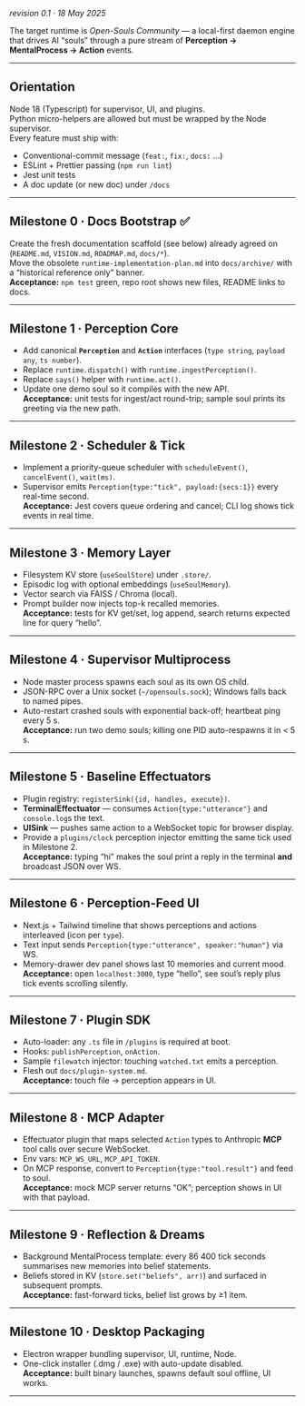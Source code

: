 *revision 0.1 · 18 May 2025*


The target runtime is *Open-Souls Community* — a local-first daemon engine that drives AI “souls” through a pure stream of **Perception → MentalProcess → Action** events.

---

## Orientation  
Node 18 (Typescript) for supervisor, UI, and plugins.  
Python micro-helpers are allowed but must be wrapped by the Node supervisor.  
Every feature must ship with:  
* Conventional-commit message (`feat:`, `fix:`, `docs:` …)  
* ESLint + Prettier passing (`npm run lint`)  
* Jest unit tests  
* A doc update (or new doc) under `/docs`

---

## Milestone 0 · Docs Bootstrap ✅
Create the fresh documentation scaffold (see <scaffold> below) already agreed on (`README.md`, `VISION.md`, `ROADMAP.md`, `docs/*`).   
Move the obsolete `runtime-implementation-plan.md` into `docs/archive/` with a “historical reference only” banner.  
**Acceptance:** `npm test` green, repo root shows new files, README links to docs.

---

## Milestone 1 · Perception Core  
* Add canonical **`Perception`** and **`Action`** interfaces (`type string`, `payload any`, `ts number`).  
* Replace `runtime.dispatch()` with `runtime.ingestPerception()`.  
* Replace `says()` helper with `runtime.act()`.  
* Update one demo soul so it compiles with the new API.  
**Acceptance:** unit tests for ingest/act round-trip; sample soul prints its greeting via the new path.

---

## Milestone 2 · Scheduler & Tick  
* Implement a priority-queue scheduler with `scheduleEvent()`, `cancelEvent()`, `wait(ms)`.  
* Supervisor emits `Perception{type:"tick", payload:{secs:1}}` every real-time second.  
**Acceptance:** Jest covers queue ordering and cancel; CLI log shows tick events in real time.

---

## Milestone 3 · Memory Layer  
* Filesystem KV store (`useSoulStore`) under `.store/`.  
* Episodic log with optional embeddings (`useSoulMemory`).  
* Vector search via FAISS / Chroma (local).  
* Prompt builder now injects top-k recalled memories.  
**Acceptance:** tests for KV get/set, log append, search returns expected line for query “hello”.

---

## Milestone 4 · Supervisor Multiprocess  
* Node master process spawns each soul as its own OS child.  
* JSON-RPC over a Unix socket (`~/opensouls.sock`); Windows falls back to named pipes.  
* Auto-restart crashed souls with exponential back-off; heartbeat ping every 5 s.  
**Acceptance:** run two demo souls; killing one PID auto-respawns it in < 5 s.

---

## Milestone 5 · Baseline Effectuators  
* Plugin registry: `registerSink({id, handles, execute})`.  
* **TerminalEffectuator** — consumes `Action{type:"utterance"}` and `console.log`s the text.  
* **UISink** — pushes same action to a WebSocket topic for browser display.  
* Provide a `plugins/clock` perception injector emitting the same tick used in Milestone 2.  
**Acceptance:** typing “hi” makes the soul print a reply in the terminal **and** broadcast JSON over WS.

---

## Milestone 6 · Perception-Feed UI  
* Next.js + Tailwind timeline that shows perceptions and actions interleaved (icon per `type`).  
* Text input sends `Perception{type:"utterance", speaker:"human"}` via WS.  
* Memory-drawer dev panel shows last 10 memories and current mood.  
**Acceptance:** open `localhost:3000`, type “hello”, see soul’s reply plus tick events scrolling silently.

---

## Milestone 7 · Plugin SDK  
* Auto-loader: any `.ts` file in `/plugins` is required at boot.  
* Hooks: `publishPerception`, `onAction`.  
* Sample `filewatch` injector: touching `watched.txt` emits a perception.  
* Flesh out `docs/plugin-system.md`.  
**Acceptance:** touch file → perception appears in UI.

---

## Milestone 8 · MCP Adapter  
* Effectuator plugin that maps selected `Action` types to Anthropic **MCP** tool calls over secure WebSocket.  
* Env vars: `MCP_WS_URL`, `MCP_API_TOKEN`.  
* On MCP response, convert to `Perception{type:"tool.result"}` and feed to soul.  
**Acceptance:** mock MCP server returns “OK”; perception shows in UI with that payload.

---

## Milestone 9 · Reflection & Dreams  
* Background MentalProcess template: every 86 400 tick seconds summarises new memories into belief statements.  
* Beliefs stored in KV (`store.set("beliefs", arr)`) and surfaced in subsequent prompts.  
**Acceptance:** fast-forward ticks, belief list grows by ≥1 item.

---

## Milestone 10 · Desktop Packaging  
* Electron wrapper bundling supervisor, UI, runtime, Node.  
* One-click installer (.dmg / .exe) with auto-update disabled.  
**Acceptance:** built binary launches, spawns default soul offline, UI works.

---


